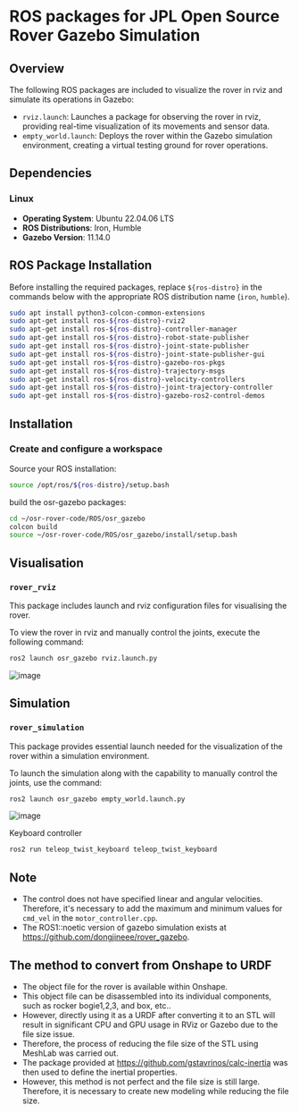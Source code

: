 # ROS packages for JPL Open Source Rover Gazebo Simulation

## Overview
The following ROS packages are included to visualize the rover in rviz and simulate its operations in Gazebo:

- `rviz.launch`: Launches a package for observing the rover in rviz, providing real-time visualization of its movements and sensor data.
- `empty_world.launch`: Deploys the rover within the Gazebo simulation environment, creating a virtual testing ground for rover operations.

## Dependencies

### Linux
- **Operating System**: Ubuntu 22.04.06 LTS
- **ROS Distributions**: Iron, Humble
- **Gazebo Version**: 11.14.0

## ROS Package Installation
Before installing the required packages, replace `${ros-distro}` in the commands below with the appropriate ROS distribution name (`iron`, `humble`).

```bash
sudo apt install python3-colcon-common-extensions
sudo apt-get install ros-${ros-distro}-rviz2
sudo apt-get install ros-${ros-distro}-controller-manager
sudo apt-get install ros-${ros-distro}-robot-state-publisher
sudo apt-get install ros-${ros-distro}-joint-state-publisher
sudo apt-get install ros-${ros-distro}-joint-state-publisher-gui 
sudo apt-get install ros-${ros-distro}-gazebo-ros-pkgs
sudo apt-get install ros-${ros-distro}-trajectory-msgs
sudo apt-get install ros-${ros-distro}-velocity-controllers
sudo apt-get install ros-${ros-distro}-joint-trajectory-controller
sudo apt-get install ros-${ros-distro}-gazebo-ros2-control-demos
```

## Installation

### Create and configure a workspace
Source your ROS installation:
```bash
source /opt/ros/${ros-distro}/setup.bash
```
build the osr-gazebo packages:
```bash
cd ~/osr-rover-code/ROS/osr_gazebo
colcon build
source ~/osr-rover-code/ROS/osr_gazebo/install/setup.bash
```
## Visualisation

### `rover_rviz`

This package includes launch and rviz configuration files for visualising the rover.

To view the rover in rviz and manually control the joints, execute the following command:

```bash
ros2 launch osr_gazebo rviz.launch.py
```
![image](https://github.com/dongjineee/rover_gazebo/assets/150753899/f49548d0-8ecb-4b25-8ce6-bd643bb90b1a)

## Simulation

### `rover_simulation`

This package provides essential launch needed for the visualization of the rover within a simulation environment.

To launch the simulation along with the capability to manually control the joints, use the command:

```bash
ros2 launch osr_gazebo empty_world.launch.py
```
![image](https://github.com/dongjineee/rover_gazebo/assets/150753899/481e0aaf-6336-45e5-b138-49ee7df5e509)

Keyboard controller
```bash
ros2 run teleop_twist_keyboard teleop_twist_keyboard
```
## Note
- The control does not have specified linear and angular velocities. Therefore, it's necessary to add the maximum and minimum values for `cmd_vel` in the `motor_controller.cpp`.
- The ROS1::noetic version of gazebo simulation exists at https://github.com/dongjineee/rover_gazebo.

## The method to convert from Onshape to URDF

- The object file for the rover is available within Onshape.
- This object file can be disassembled into its individual components, such as rocker bogie1,2,3, and box, etc..
- However, directly using it as a URDF after converting it to an STL will result in significant CPU and GPU usage in RViz or Gazebo due to the file size issue. 
-  Therefore, the process of reducing the file size of the STL using MeshLab was carried out. 
- The package provided at https://github.com/gstavrinos/calc-inertia was then used to define the inertial properties. 
- However, this method is not perfect and the file size is still large. Therefore, it is necessary to create new modeling while reducing the file size.
